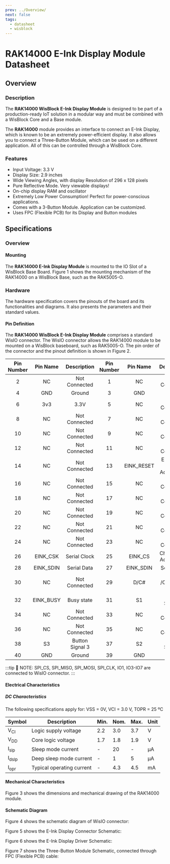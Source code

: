 ```yaml
---
prev: ../Overview/
next: false
tags:
  - datasheet
  - wisblock
---
```


# RAK14000 E-Ink Display Module Datasheet

## Overview

<!-- <rk-img
  src="/assets/images/wisblock/rak14000/overview/RAK14000_illustrated.png"
  width="70%"
  caption="RAK14000 E-Ink Display Module"
/> -->
### Description

The **RAK14000 WisBlock E-Ink Display Module** is designed to be part of a production-ready IoT solution in a modular way and must be combined with a WisBlock Core and a Base module.

The **RAK14000** module provides an interface to connect an E-Ink Display, which is known to be an extremely power-efficient display. It also allows you to connect a Three-Button Module, which can be used on a different application. All of this can be controlled through a WisBlock Core. 

### Features 

*   Input Voltage: 3.3&nbsp;V
*   Display Size: 2.9 inches
*   Wide Viewing Angles, with display Resolution of 296 x 128 pixels
*   Pure Reflective Mode. Very viewable displays!  
*   On-chip display RAM and oscillator
*   Extremely Low Power Consumption! Perfect for power-conscious applications.  
*   Comes with a 3-Button Module. Application can be customized.
*   Uses FPC (Flexible PCB) for its Display and Button modules

## Specifications

### Overview

#### Mounting

The **RAK14000 E-Ink Display Module** is mounted to the IO Slot of a WisBlock Base Board. Figure 1 shows the mounting mechanism of the RAK14000 on a WisBlock Base, such as the RAK5005-O.  

<rk-img
  src="/assets/images/wisblock/rak14000/datasheet/rak14000-mounting.png"
  width="50%"
  caption="RAK14000 Module Mounting"
/>
  
### Hardware

The hardware specification covers the pinouts of the board and its functionalities and diagrams. It also presents the parameters and their standard values.

#### Pin Definition

The **RAK14000 WisBlock E-Ink Display Module** comprises a standard WisIO connector. The WisIO connector allows the RAK14000 module to be mounted on a WisBlock baseboard, such as RAK5005-O. The pin order of the connector and the pinout definition is shown in Figure 2.

<rk-img
  src="/assets/images/wisblock/rak14000/datasheet/rak14000-pins.png"
  width="60%"
  caption="RAK14000 Module Pinout"
/>  

| Pin Number | Pin Name  |   Description   | Pin Number |  Pin Name  |          Description          |
| :--------: | :-------: | :-------------: | :--------: | :--------: | :---------------------------: |
|     2      |    NC     |  Not Connected  |     1      |     NC     |         Not Connected         |
|     4      |    GND    |     Ground      |     3      |    GND     |            Ground             |
|     6      |    3v3    |      3.3V       |     5      |     NC     |         Not Connected         |
|     8      |    NC     |  Not Connected  |     7      |     NC     |         Not Connected         |
|     10     |    NC     |  Not Connected  |     9      |     NC     |         Not Connected         |
|     12     |    NC     |  Not Connected  |     11     |     NC     |         Not Connected         |
|     14     |    NC     |  Not Connected  |     13     | EINK_RESET | EPD Reset signal. Active Low. |
|     16     |    NC     |  Not Connected  |     15     |     NC     |         Not Connected         |
|     18     |    NC     |  Not Connected  |     17     |     NC     |         Not Connected         |
|     20     |    NC     |  Not Connected  |     19     |     NC     |         Not Connected         |
|     22     |    NC     |  Not Connected  |     21     |     NC     |         Not Connected         |
|     24     |    NC     |  Not Connected  |     23     |     NC     |         Not Connected         |
|     26     | EINK_CSK  |  Serial Clock   |     25     |  EINK_CS   |   Chip select. Active Low.    |
|     28     | EINK_SDIN |   Serial Data   |     27     | EINK_SDIN  |          Serial Data          |
|     30     |    NC     |  Not Connected  |     29     |    D/C#    |     Data /Command control     |
|     32     | EINK_BUSY |   Busy state    |     31     |     S1     |        Button Signal 1        |
|     34     |    NC     |  Not Connected  |     33     |     NC     |         Not Connected         |
|     36     |    NC     |  Not Connected  |     35     |     NC     |         Not Connected         |
|     38     |    S3     | Button Signal 3 |     37     |     S2     |        Button Signal 2        |
|     40     |    GND    |     Ground      |     39     |    GND     |            Ground             |

:::tip 📝 NOTE:
SPI_CS, SPI_MISO, SPI_MOSI, SPI_CLK, IO1, IO3-IO7 are connected to WisIO connector.
:::
  
#### Electrical Characteristics  
  
##### DC Characteristics    
  
The following specifications apply for: VSS = 0V, VCI = 3.0&nbsp;V, TOPR = 25&nbsp;ºC
  
| Symbol           | Description               | Min. | Nom. | Max. | Unit |
| ---------------- | ------------------------- | ---- | ---- | ---- | ---- |
| V<sub>CI</sub>   | Logic supply voltage      | 2.2  | 3.0  | 3.7  | V    |
| V<sub>DD</sub>   | Core logic voltage        | 1.7  | 1.8  | 1.9  | V    |
| I<sub>slp</sub>  | Sleep mode current        | -    | 20   | -    | µA   |
| I<sub>dslp</sub> | Deep sleep mode current   | -    | 1    | 5    | µA   |
| I<sub>opr</sub>  | Typical operating current | -    | 4.3  | 4.5  | mA   |
  
#### Mechanical Characteristics  
  
 
Figure 3 shows the dimensions and mechanical drawing of the RAK14000 module.  
  
<rk-img
  src="/assets/images/wisblock/rak14000/datasheet/rak14000-dimensions.png"
  width="60%"
  caption="RAK14000 Module Mechanical Characteristics"
/>  

#### Schematic Diagram

Figure 4 shows the schematic diagram of WisIO connector:
  
<rk-img
  src="/assets/images/wisblock/rak14000/datasheet/rak14000-wisio.png"
  width="40%"
  caption="RAK14000 WisIO Connection Schematic"
/>


Figure 5 shows the E-Ink Display Connector Schematic:  
  
<rk-img
  src="/assets/images/wisblock/rak14000/datasheet/rak14000-sch1.png"
  width="60%"
  caption="RAK14000 E-Ink Display Connection Schematic"
/> 

Figure 6 shows the E-Ink Display Driver Schematic:  
  
<rk-img
  src="/assets/images/wisblock/rak14000/datasheet/rak14000-sch2.png"
  width="60%"
  caption="RAK14000 E-Ink Display Driver Schematic"
/> 

Figure 7 shows the Three-Button Module Schematic, connected through FPC (Flexible PCB) cable:  
  
<rk-img
  src="/assets/images/wisblock/rak14000/datasheet/rak14000-sch3.png"
  width="60%"
  caption="RAK14000 Three-Button Module Schematic"
/> 
  


